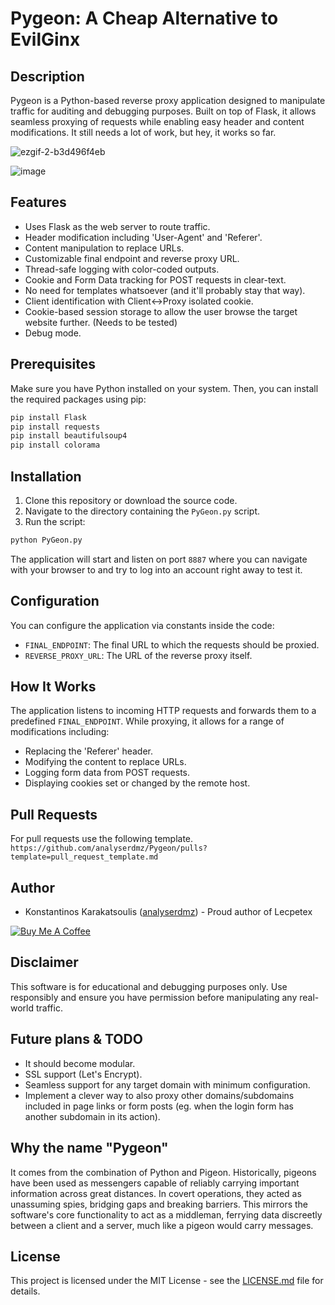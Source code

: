 # Pygeon: A Cheap Alternative to EvilGinx

## Description

Pygeon is a Python-based reverse proxy application designed to manipulate traffic for auditing and debugging purposes. Built on top of Flask, it allows seamless proxying of requests while enabling easy header and content modifications. It still needs a lot of work, but hey, it works so far.

![ezgif-2-b3d496f4eb](https://github.com/analyserdmz/Pygeon/assets/61113942/d666549e-337c-4278-88ef-72f875efe3de)

![image](https://github.com/analyserdmz/Pygeon/assets/61113942/f749ba30-0040-428b-ae24-6fae1a5fc73b)


## Features

- Uses Flask as the web server to route traffic.
- Header modification including 'User-Agent' and 'Referer'.
- Content manipulation to replace URLs.
- Customizable final endpoint and reverse proxy URL.
- Thread-safe logging with color-coded outputs.
- Cookie and Form Data tracking for POST requests in clear-text.
- No need for templates whatsoever (and it'll probably stay that way).
- Client identification with Client<->Proxy isolated cookie.
- Cookie-based session storage to allow the user browse the target website further. (Needs to be tested)
- Debug mode.

## Prerequisites

Make sure you have Python installed on your system. Then, you can install the required packages using pip:

```bash
pip install Flask
pip install requests
pip install beautifulsoup4
pip install colorama
```

## Installation

1. Clone this repository or download the source code.
2. Navigate to the directory containing the `PyGeon.py` script.
3. Run the script:

```bash
python PyGeon.py
```

The application will start and listen on port `8887` where you can navigate with your browser to and try to log into an account right away to test it.

## Configuration

You can configure the application via constants inside the code:

- `FINAL_ENDPOINT`: The final URL to which the requests should be proxied.
- `REVERSE_PROXY_URL`: The URL of the reverse proxy itself.

## How It Works

The application listens to incoming HTTP requests and forwards them to a predefined `FINAL_ENDPOINT`. While proxying, it allows for a range of modifications including:

- Replacing the 'Referer' header.
- Modifying the content to replace URLs.
- Logging form data from POST requests.
- Displaying cookies set or changed by the remote host.

## Pull Requests

For pull requests use the following template.
```https://github.com/analyserdmz/Pygeon/pulls?template=pull_request_template.md```

## Author

- Konstantinos Karakatsoulis ([analyserdmz](https://github.com/analyserdmz)) - Proud author of Lecpetex

[![Buy Me A Coffee](https://img.shields.io/badge/Buy%20Me%20A%20Coffee-Donate-orange.svg)](https://www.buymeacoffee.com/analyserdmz)

## Disclaimer

This software is for educational and debugging purposes only. Use responsibly and ensure you have permission before manipulating any real-world traffic.

## Future plans & TODO

- It should become modular.
- SSL support (Let's Encrypt).
- Seamless support for any target domain with minimum configuration.
- Implement a clever way to also proxy other domains/subdomains included in page links or form posts (eg. when the login form has another subdomain in its action).

## Why the name "Pygeon"

It comes from the combination of Python and Pigeon. Historically, pigeons have been used as messengers capable of reliably carrying important information across great distances. In covert operations, they acted as unassuming spies, bridging gaps and breaking barriers. This mirrors the software's core functionality to act as a middleman, ferrying data discreetly between a client and a server, much like a pigeon would carry messages.

## License

This project is licensed under the MIT License - see the [LICENSE.md](LICENSE.md) file for details.

